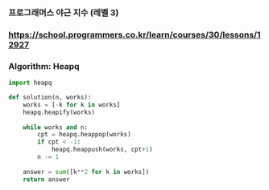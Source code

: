 ### 프로그래머스 야근 지수 (레벨 3)

### https://school.programmers.co.kr/learn/courses/30/lessons/12927

### Algorithm: Heapq

```python
import heapq

def solution(n, works):
    works = [-k for k in works]
    heapq.heapify(works)
    
    while works and n:
        cpt = heapq.heappop(works)
        if cpt < -1:
            heapq.heappush(works, cpt+1)
        n -= 1
    
    answer = sum([k**2 for k in works])
    return answer
```
